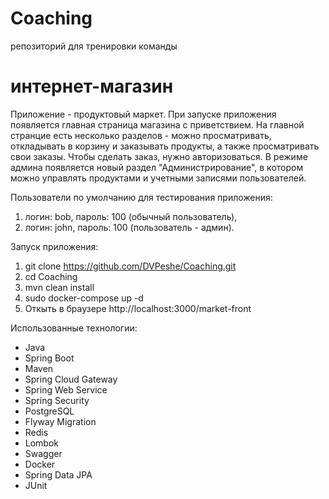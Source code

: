 # Coaching
репозиторий для тренировки команды

# интернет-магазин
Приложение - продуктовый маркет.
При запуске приложения появляется главная страница магазина с приветствием.
На главной странцие есть несколько разделов - можно просматривать, откладывать в корзину и заказывать продукты, а также
просматривать свои заказы. Чтобы сделать заказ, нужно авторизоваться.
В режиме админа появляется новый раздел "Администрирование", в котором можно управлять продуктами и учетными записями
пользователей.

Пользователи по умолчанию для тестирования приложения:
1) логин: bob, пароль: 100 (обычный пользователь),
2) логин: john, пароль: 100 (пользователь - админ).

Запуск приложения:
1. git clone https://github.com/DVPeshe/Coaching.git
2. cd Coaching
3. mvn clean install
4. sudo docker-compose up -d
5. Откыть в браузере http://localhost:3000/market-front

Использованные технологии:

* Java
* Spring Boot
* Maven
* Spring Cloud Gateway
* Spring Web Service
* Spring Security
* PostgreSQL
* Flyway Migration
* Redis
* Lombok
* Swagger
* Docker
* Spring Data JPA
* JUnit

